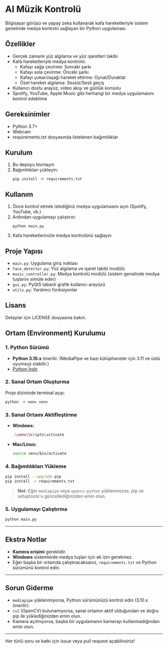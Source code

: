 # AI Müzik Kontrolü

Bilgisayar görüşü ve yapay zeka kullanarak kafa hareketleriyle sistem genelinde medya kontrolü sağlayan bir Python uygulaması.

## Özellikler

- Gerçek zamanlı yüz algılama ve yüz işaretleri takibi
- Kafa hareketleriyle medya kontrolü:
  - Kafayı sağa çevirme: Sonraki şarkı
  - Kafayı sola çevirme: Önceki şarkı
  - Kafayı yukarı/aşağı hareket ettirme: Oynat/Duraklat
  - Özel hareket algılama: Sessiz/Sesli geçiş
- Kullanıcı dostu arayüz, video akışı ve günlük konsolu
- Spotify, YouTube, Apple Music gibi herhangi bir medya uygulamasını kontrol edebilme

## Gereksinimler

- Python 3.7+
- Webcam
- requirements.txt dosyasında listelenen bağımlılıklar

## Kurulum

1. Bu depoyu klonlayın
2. Bağımlılıkları yükleyin:
   ```
   pip install -r requirements.txt
   ```

## Kullanım

1. Önce kontrol etmek istediğiniz medya uygulamasını açın (Spotify, YouTube, vb.)
2. Ardından uygulamayı çalıştırın:
   ```
   python main.py
   ```
3. Kafa hareketlerinizle medya kontrolünü sağlayın

## Proje Yapısı

- `main.py`: Uygulama giriş noktası
- `face_detector.py`: Yüz algılama ve işaret takibi modülü
- `music_controller.py`: Medya kontrolü modülü (sistem genelinde medya tuşlarını simüle eder)
- `gui.py`: PyQt5 tabanlı grafik kullanıcı arayüzü
- `utils.py`: Yardımcı fonksiyonlar

## Lisans

Detaylar için LICENSE dosyasına bakın.

## Ortam (Environment) Kurulumu

### 1. Python Sürümü
- **Python 3.10.x** önerilir. (MediaPipe ve bazı kütüphaneler için 3.11 ve üstü uyumsuz olabilir.)
- [Python İndir](https://www.python.org/downloads/release/python-3100/)

### 2. Sanal Ortam Oluşturma
Proje dizininde terminal açıp:

```bash
python -m venv venv
```

### 3. Sanal Ortamı Aktifleştirme
- **Windows:**
  ```bash
  .\venv\Scripts\activate
  ```
- **Mac/Linux:**
  ```bash
  source venv/bin/activate
  ```

### 4. Bağımlılıkları Yükleme

```bash
pip install --upgrade pip
pip install -r requirements.txt
```

> **Not:** Eğer `mediapipe` veya `opencv-python` yüklenmezse, pip ve setuptools'u güncellediğinizden emin olun.

### 5. Uygulamayı Çalıştırma

```bash
python main.py
```

---

## Ekstra Notlar
- **Kamera erişimi** gereklidir.
- **Windows** sistemlerde medya tuşları için ek izin gerekmez.
- Eğer başka bir ortamda çalıştıracaksanız, `requirements.txt` ve Python sürümünü kontrol edin.

---

## Sorun Giderme
- `mediapipe` yüklenmiyorsa, Python sürümünüzü kontrol edin (3.10.x önerilir).
- `cv2` (OpenCV) bulunamıyorsa, sanal ortamın aktif olduğundan ve doğru pip ile yüklediğinizden emin olun.
- Kamera açılmıyorsa, başka bir uygulamanın kamerayı kullanmadığından emin olun.

---

Her türlü soru ve katkı için issue veya pull request açabilirsiniz! 


